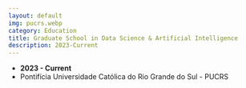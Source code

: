 ```yaml
---
layout: default
img: pucrs.webp
category: Education
title: Graduate School in Data Science & Artificial Intelligence
description: 2023-Current
---
```


* __2023 - Current__
* Pontifícia Universidade Católica do Rio Grande do Sul - PUCRS
 
